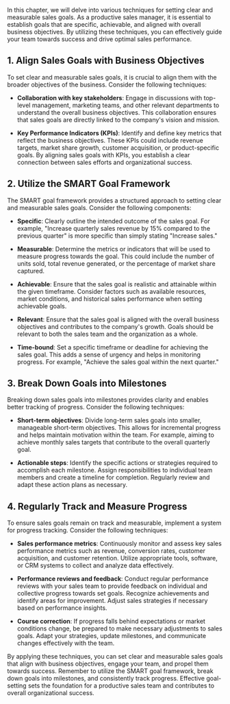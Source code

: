 
In this chapter, we will delve into various techniques for setting clear and measurable sales goals. As a productive sales manager, it is essential to establish goals that are specific, achievable, and aligned with overall business objectives. By utilizing these techniques, you can effectively guide your team towards success and drive optimal sales performance.

## 1\. Align Sales Goals with Business Objectives

To set clear and measurable sales goals, it is crucial to align them with the broader objectives of the business. Consider the following techniques:

- **Collaboration with key stakeholders**: Engage in discussions with top-level management, marketing teams, and other relevant departments to understand the overall business objectives. This collaboration ensures that sales goals are directly linked to the company's vision and mission.
    
- **Key Performance Indicators (KPIs)**: Identify and define key metrics that reflect the business objectives. These KPIs could include revenue targets, market share growth, customer acquisition, or product-specific goals. By aligning sales goals with KPIs, you establish a clear connection between sales efforts and organizational success.
    

## 2\. Utilize the SMART Goal Framework

The SMART goal framework provides a structured approach to setting clear and measurable sales goals. Consider the following components:

- **Specific**: Clearly outline the intended outcome of the sales goal. For example, "Increase quarterly sales revenue by 15% compared to the previous quarter" is more specific than simply stating "Increase sales."
    
- **Measurable**: Determine the metrics or indicators that will be used to measure progress towards the goal. This could include the number of units sold, total revenue generated, or the percentage of market share captured.
    
- **Achievable**: Ensure that the sales goal is realistic and attainable within the given timeframe. Consider factors such as available resources, market conditions, and historical sales performance when setting achievable goals.
    
- **Relevant**: Ensure that the sales goal is aligned with the overall business objectives and contributes to the company's growth. Goals should be relevant to both the sales team and the organization as a whole.
    
- **Time-bound**: Set a specific timeframe or deadline for achieving the sales goal. This adds a sense of urgency and helps in monitoring progress. For example, "Achieve the sales goal within the next quarter."
    

## 3\. Break Down Goals into Milestones

Breaking down sales goals into milestones provides clarity and enables better tracking of progress. Consider the following techniques:

- **Short-term objectives**: Divide long-term sales goals into smaller, manageable short-term objectives. This allows for incremental progress and helps maintain motivation within the team. For example, aiming to achieve monthly sales targets that contribute to the overall quarterly goal.
    
- **Actionable steps**: Identify the specific actions or strategies required to accomplish each milestone. Assign responsibilities to individual team members and create a timeline for completion. Regularly review and adapt these action plans as necessary.
    

## 4\. Regularly Track and Measure Progress

To ensure sales goals remain on track and measurable, implement a system for progress tracking. Consider the following techniques:

- **Sales performance metrics**: Continuously monitor and assess key sales performance metrics such as revenue, conversion rates, customer acquisition, and customer retention. Utilize appropriate tools, software, or CRM systems to collect and analyze data effectively.
    
- **Performance reviews and feedback**: Conduct regular performance reviews with your sales team to provide feedback on individual and collective progress towards set goals. Recognize achievements and identify areas for improvement. Adjust sales strategies if necessary based on performance insights.
    
- **Course correction**: If progress falls behind expectations or market conditions change, be prepared to make necessary adjustments to sales goals. Adapt your strategies, update milestones, and communicate changes effectively with the team.
    

By applying these techniques, you can set clear and measurable sales goals that align with business objectives, engage your team, and propel them towards success. Remember to utilize the SMART goal framework, break down goals into milestones, and consistently track progress. Effective goal-setting sets the foundation for a productive sales team and contributes to overall organizational success.
